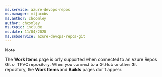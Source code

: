 ```yaml
---
ms.service: azure-devops-repos
ms.manager: mijacobs
ms.author: chcomley
author: chcomley
ms.topic: include
ms.date: 11/04/2020
ms.subservice: azure-devops-repos-git
---
```


> [!NOTE]   
> The **Work Items** page is only supported when connected to an Azure Repos Git or TFVC repository. When you connect to a GitHub or other Git repository, the **Work Items** and **Builds** pages don't appear.  